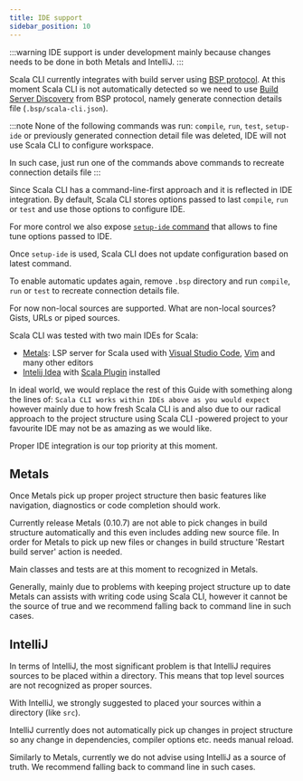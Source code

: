 ```yaml
---
title: IDE support
sidebar_position: 10
---
```


:::warning
IDE support is under development mainly because changes needs to be done in both Metals and IntelliJ.
:::


Scala CLI currently integrates with build server using [BSP protocol](https://build-server-protocol.github.io/). At this moment Scala CLI is not automatically detected so we need to use [Build Server Discovery](https://build-server-protocol.github.io/docs/server-discovery.html) from BSP protocol, namely generate connection details file (`.bsp/scala-cli.json`).

:::note
None of the following commands was run: `compile`, `run`, `test`, `setup-ide` or previously generated connection detail file was deleted, IDE will not use Scala CLI to configure workspace.

In such case, just run one of the commands above commands to recreate connection details file
:::


Since Scala CLI has a command-line-first approach and it is reflected in IDE integration. By default, Scala CLI stores options passed to last `compile`, `run` or `test` and use those options to configure IDE.

For more control we also expose [`setup-ide` command](../commands/setup-ide.md) that allows to fine tune options passed to IDE.

Once `setup-ide` is used, Scala CLI does not update configuration based on latest command.

To enable automatic updates again, remove `.bsp` directory and run `compile`, `run` or `test` to recreate connection details file.

For now non-local sources are supported. What are non-local sources? Gists, URLs or piped sources.


Scala CLI was tested with two main IDEs for Scala:
 - [Metals](https://scalameta.org/metals/): LSP server for Scala used with [Visual Studio Code](https://code.visualstudio.com/), [Vim](https://www.vim.org/) and many other editors
 - [Intelij Idea](https://www.jetbrains.com/idea/) with [Scala Plugin](https://confluence.jetbrains.com/display/SCA/Scala+Plugin+for+IntelliJ+IDEA?_ga=2.54176744.1963952405.1634470110-410935139.1631638301) installed

In ideal world, we would replace the rest of this Guide with something along the lines of: `Scala CLI works within IDEs above as you would expect` however mainly due to how fresh Scala CLI is and also due to our radical approach to the project structure using Scala CLI -powered project to your favourite IDE may not be as amazing as we would like.

Proper IDE integration is our top priority at this moment.

## Metals

Once Metals pick up proper project structure then basic features like navigation, diagnostics or code completion should work.

Currently release Metals (0.10.7) are not able to pick changes in build structure automatically and this even includes adding new source file. In order for Metals to pick up new files or changes in build structure 'Restart build server' action is needed.

Main classes and tests are at this moment to recognized in Metals.

Generally, mainly due to problems with keeping project structure up to date Metals can assists with writing code using Scala CLI, however it cannot be the source of true and we recommend falling back to command line in such cases.

## IntelliJ

In terms of IntelliJ, the most significant problem is that IntelliJ requires sources to be placed within a directory. This means that top level sources are not recognized as proper sources.

With IntelliJ, we strongly suggested to placed your sources within a directory (like `src`).

IntelliJ currently does not automatically pick up changes in project structure so any change in dependencies, compiler options etc. needs manual reload.

Similarly to Metals, currently we do not advise using IntelliJ as a source of truth. We recommend falling back to command line in such cases.
